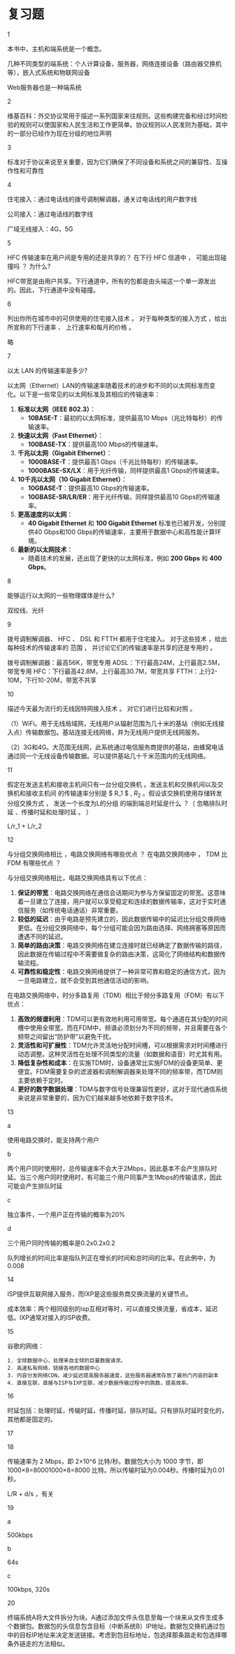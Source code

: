 # 复习题

1

本书中，主机和端系统是一个概念。

几种不同类型的端系统：个人计算设备，服务器，网络连接设备（路由器交换机等），嵌入式系统和物联网设备

Web服务器也是一种端系统

2

维基百科：外交协议常用于描述一系列国家来往规则。这些构建完备和经过时间检验的规则可以使国家和人民生活和工作更简单。协议规则以人民准则为基础，其中的一部分已经作为现在分级的地位声明

3

标准对于协议来说至关重要，因为它们确保了不同设备和系统之间的兼容性、互操作性和可靠性

4

住宅接入：通过电话线的拨号调制解调器，通关过电话线的用户数字线

公司接入：通过电话线的数字线

广域无线接入：4G，5G

5

HFC 传输速率在用户间是专用的还是共享的？ 在下行 HFC 信道中 ， 可能出现碰撞吗 ？ 为什么?

HFC带宽是由用户共享。下行通道中，所有的包都是由头端这一个单一源发出的。因此，下行通道中没有碰撞。

6

列出你所在城市中的可供使用的住宅接入技术 。 对于每种类型的接入方式 ，给出所宣称的下行速率 、
上行速率和每月的价格 。

略

7

以太 LAN 的传输速率是多少?

以太网（Ethernet）LAN的传输速率随着技术的进步和不同的以太网标准而变化。以下是一些常见的以太网标准及其相应的传输速率：

1. **标准以太网（IEEE 802.3）**：
   - **10BASE-T**：最初的以太网标准，提供最高10 Mbps（兆比特每秒）的传输速率。
2. **快速以太网（Fast Ethernet）**：
   - **100BASE-TX**：提供最高100 Mbps的传输速率。
3. **千兆以太网（Gigabit Ethernet）**：
   - **1000BASE-T**：提供最高1 Gbps（千兆比特每秒）的传输速率。
   - **1000BASE-SX/LX**：用于光纤传输，同样提供最高1 Gbps的传输速率。
4. **10千兆以太网（10 Gigabit Ethernet）**：
   - **10GBASE-T**：提供最高10 Gbps的传输速率。
   - **10GBASE-SR/LR/ER**：用于光纤传输，同样提供最高10 Gbps的传输速率。
5. **更高速度的以太网**：
   - **40 Gigabit Ethernet** 和 **100 Gigabit Ethernet** 标准也已被开发，分别提供40 Gbps和100 Gbps的传输速率，主要用于数据中心和高性能计算环境。
6. **最新的以太网技术**：
   - 随着技术的发展，还出现了更快的以太网标准，例如 **200 Gbps** 和 **400 Gbps**。

8

能够运行以太网的一些物理媒体是什么?

双绞线、光纤

9

拨号调制解调器、 HFC 、 DSL 和 FTTH 都用于住宅接入。 对于这些技术 ，给出每种技术的传输速率的
范围 ， 并讨论它们的传输速率是共享的还是专用的 。

拨号调制解调器：最高56K，带宽专用 ADSL：下行最高24M，上行最高2.5M，带宽专用 HFC：下行最高42.8M，上行最高30.7M，带宽共享 FTTH：上行2-10M，下行10-20M，带宽不共享

10

描述今天最为流行的无线因特网接入技术 。 对它们进行比较和对照 。

（1）WiFi。用于无线局域网，无线用户从辐射范围为几十米的基站（例如无线接入点）传输数据包。基站连接无线网络，并为无线用户提供无线网服务。

（2）3G和4G。大范围无线网，此系统通过电信服务商提供的基站，由蜂窝电话通过同一个无线设备传输数据。可以提供基站几十千米范围内的无线网络。

11

假定在发送主机和接收主机间只有一台分组交换机 。发送主机和交换机间以及交换机和接收主机间
的传输速率分别是 $ R_1 $ ,  $R_2$  。假设该交换机使用存储转发分组交换方式 ， 发送一个长度为L的分组
的端到端总时延是什么 ？（ 忽略排队时延 、传播时延和处理时延 。 ）

L/r_1 + L/r_2

12

与分组交换网络相比 ，电路交换网络有哪些优点 ？ 在电路交换网络中 ， TDM 比 FDM 有哪些优点 ？

与分组交换网络相比，电路交换网络具有以下优点：

1. **保证的带宽**：电路交换网络在通信会话期间为参与方保留固定的带宽。这意味着一旦建立了连接，用户就可以享受稳定和连续的数据传输率，这对于实时通信服务（如传统电话通话）非常重要。
2. **较低的延迟**：由于电路是预先建立的，因此数据传输中的延迟比分组交换网络更低。在分组交换网络中，每个分组可能会因为路由选择、网络拥塞等原因而遭遇不同的延迟。
3. **简单的路由决策**：电路交换网络在建立连接时就已经确定了数据传输的路径，因此数据在传输过程中不需要做复杂的路由决策，这简化了网络结构和数据传输流程。
4. **可靠性和稳定性**：电路交换网络提供了一种非常可靠和稳定的通信方式，因为一旦电路建立，就不会受到其他通信活动的影响。

在电路交换网络中，时分多路复用（TDM）相比于频分多路复用（FDM）有以下优点：

1. **高效的频谱利用**：TDM可以更有效地利用可用带宽。每个通道在其分配的时间槽中使用全带宽，而在FDM中，频谱必须划分为不同的频带，并且需要在各个频带之间留出“防护带”以避免干扰。
2. **灵活性和可扩展性**：TDM允许灵活地分配时间槽，可以根据需求对时间槽进行动态调整。这种灵活性在处理不同类型的流量（如数据和语音）时尤其有用。
3. **降低复杂性和成本**：在实施TDM时，设备通常比实施FDM的设备更简单、更便宜。FDM需要复杂的滤波器和调制解调器来处理不同的频率带，而TDM则主要依赖于定时。
4. **更好的数字数据处理**：TDM与数字信号处理兼容性更好，这对于现代通信系统来说是非常重要的，因为它们越来越多地依赖于数字技术。

13

a

使用电路交换时，能支持两个用户

b

两个用户同时使用时，总传输速率不会大于2Mbps，因此基本不会产生排队时延。当三个用户同时使用时，有可能三个用户同事产生1Mbps的传输请求，因此可能会产生排队时延

c

独立事件，一个用户正在传输的概率为20%

d

三个用户同时传输的概率是0.2x0.2x0.2

队列增长的时间比率是指队列正在增长的时间和总时间的比率。在此例中，为0.008

14

ISP提供互联网接入服务，而IXP是这些服务商交换流量的关键节点。

成本效率：两个相同级别的isp互相对等时，可以直接交换流量，省成本，延迟低。IXP通常对接入的ISP收费。

15

谷歌的网络：

 	1. 全球数据中心，处理来自全球的巨量数据请求。
 	2. 高速私有网络，链接各地的数据中心
 	3. 内容分发网络CDN，减少延迟提高服务器速度，这些服务器通常存放了最热门内容的副本
 	4. 直接互联，直接与ISP与IXP互联，减少数据传输过程中的跳数，提高效率。

16

时延包括：处理时延，传输时延，传播时延，排队时延。只有排队时延时变化的，其他都是固定的。

17

18

传输速率为 2 Mbps，即 2×10^6 比特/秒。数据包大小为 1000 字节，即 1000×8=80001000×8=8000 比特。所以传输时延为0.004秒。传播时延为0.01秒。

L/R + d/s  ，有关

19

a

500kbps

b

64s

c

100kbps,  320s

20

终端系统A将大文件拆分为块。A通过添加文件头信息至每一个块来从文件生成多个数据包。数据包的头信息包含目标（中断系统B）IP地址。数据包交换机通过包中的目标IP地址来决定发送链接。考虑到包目标地址，包选择那条路走和包选择哪条外链走的方法相似。